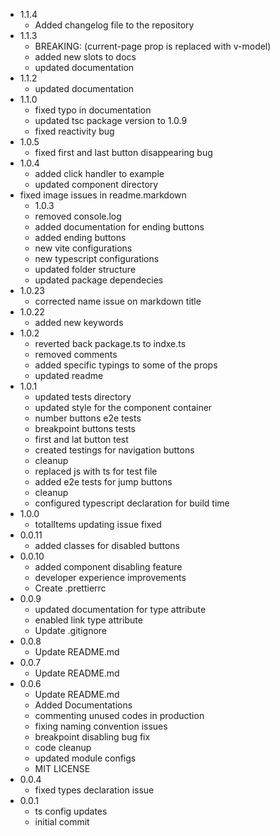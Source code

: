 - 1.1.4
  - Added changelog file to the repository
- 1.1.3
  - BREAKING: (current-page prop is replaced with v-model)
  - added new slots to docs
  - updated documentation
- 1.1.2
  - updated documentation
- 1.1.0
  - fixed typo in documentation
  - updated tsc package version to 1.0.9
  - fixed reactivity bug
- 1.0.5
  - fixed first and last button disappearing bug
- 1.0.4
  - added click handler to example
  - updated component directory
- fixed image issues in readme.markdown
  - 1.0.3
  - removed console.log
  - added documentation for ending buttons
  - added ending buttons
  - new vite configurations
  - new typescript configurations
  - updated folder structure
  - updated package dependecies
- 1.0.23
  - corrected name issue on markdown title
- 1.0.22
  - added new keywords
- 1.0.2
  - reverted back package.ts to indxe.ts
  - removed comments
  - added specific typings to some of the props
  - updated readme
- 1.0.1
  - updated tests directory
  - updated style for the component container
  - number buttons e2e tests
  - breakpoint buttons tests
  - first and lat button test
  - created testings for navigation buttons
  - cleanup
  - replaced js with ts for test file
  - added e2e tests for jump buttons
  - cleanup
  - configured typescript declaration for build time
- 1.0.0
  - totalItems updating issue fixed
- 0.0.11
  - added classes for disabled buttons
- 0.0.10
  - added component disabling feature
  - developer experience improvements
  - Create .prettierrc
- 0.0.9
  - updated documentation for type attribute
  - enabled link type attribute
  - Update .gitignore
- 0.0.8
  - Update README.md
- 0.0.7
  - Update README.md
- 0.0.6
  - Update README.md
  - Added Documentations
  - commenting unused codes in production
  - fixing naming convention issues
  - breakpoint disabling bug fix
  - code cleanup
  - updated module configs
  - MIT LICENSE
- 0.0.4
  - fixed types declaration issue
- 0.0.1
  - ts config updates
  - initial commit
